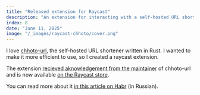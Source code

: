 ```yaml
---
title: "Released extension for Raycast"
description: "An extension for interacting with a self-hosted URL shortener."
index: 8
date: "June 11, 2025"
image: "/_images/raycast-chhoto/cover.png"
---
```


I love [chhoto-url](https://github.com/SinTan1729/chhoto-url), the self-hosted URL shortener written in Rust. I wanted to make it more efficient to use, so I created a raycast extension.

The extension [recieved aknowledgement from the maintainer](https://github.com/SinTan1729/chhoto-url#raycast-extension) of chhoto-url and is now available [on the Raycast store](https://www.raycast.com/andrei_hudalla/chhoto).

You can read more about it [in this article on Habr](https://habr.com/ru/articles/919354/) (in Russian).
